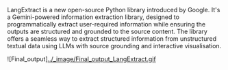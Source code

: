 LangExtract is a new open-source Python library introduced by Google. It's a Gemini-powered information extraction library, designed to programmatically extract user-required information while ensuring the outputs are structured and grounded to the source content. The library offers a seamless way to extract structured information from unstructured textual data using LLMs with source grounding and interactive visualisation. 

![Final_output][../_image/Final_output_LangExtract.gif](https://github.com/godfather-ace/LangExtract_Demo/blob/main/_image/Final_output_LangExtract.gif)
